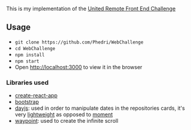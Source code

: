 This is my implementation of the [United Remote Front End Challenge](https://github.com/hiddenfounders/frontend-coding-challenge)

## Usage

- `git clone https://github.com/Phedri/WebChallenge`
- `cd WebChallenge`
- `npm install`
- `npm start`
-  Open [http://localhost:3000](http://localhost:3000) to view it in the browser


### Libraries used

- [create-react-app](https://github.com/facebook/create-react-app)
- [bootstrap](https://getbootstrap.com/)
- [dayjs](https://github.com/iamkun/dayjs): used in order to manipulate dates in the repositories cards, it's very [lightweight](https://bundlephobia.com/result?p=dayjs@1.8.13) as opposed to [moment](https://bundlephobia.com/result?p=moment@2.24.0)
- [waypoint](https://github.com/brigade/react-waypoint): used to create the infinite scroll
